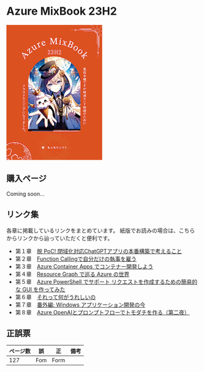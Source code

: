 # Azure MixBook 23H2
![](./cover.png)


## 購入ページ
Coming soon...

## リンク集
各章に掲載しているリンクをまとめています。
紙版でお読みの場合は、こちらからリンクから辿っていただくと便利です。
- 第１章　[脱 PoC! 閉域化対応ChatGPTアプリの本番構築で考えること](./link-07jp27.md)
- 第２章　[Function Callingで自分だけの執事を雇う](./link-ryuseioya.md)
- 第３章　[Azure Container Apps でコンテナー開発しよう](./link-mihohoi.md)
- 第４章　[Resource Graph で巡る Azure の世界](./link-tsunomur.md)
- 第５章　[Azure PowerShell でサポート リクエストを作成するための簡易的な GUI を作ってみた](./link-kakusaya.md)
- 第６章　[それって何がうれしいの](./link-skmkzyk.md)
- 第７章　[番外編: Windows アプリケーション開発の今](./link-kaota.md)
- 第８章　[Azure OpenAIとプロンプトフローでトモダチを作る（第二夜）](./link-shohei.md)


## 正誤票
<!--
正誤表はまだありません。
|ページ数|誤|正|備考|
|---|---|---|---|
|129|アイスクリーム|ソフトクリーム|サークル名に関する重要な食べ物名を間違えてしまった|
-->

|ページ数|誤|正|備考|
|---|---|---|---|
|127|Fom|Form||
